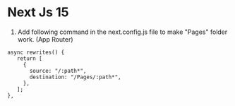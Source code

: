 # Next Js 15

1. Add following command in the next.config.js file to make "Pages" folder work. (App Router)

```
async rewrites() {
   return [
     {
       source: "/:path*",
       destination: "/Pages/:path*",
     },
   ];
},
```
